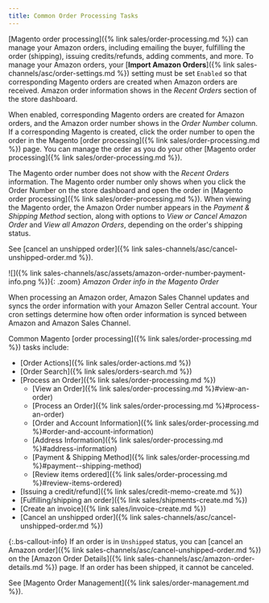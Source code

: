 ```yaml
---
title: Common Order Processing Tasks
---
```


[Magento order processing]({% link sales/order-processing.md %}) can manage your Amazon orders, including emailing the buyer, fulfilling the order (shipping), issuing credits/refunds, adding comments, and more. To manage your Amazon orders, your [**Import Amazon Orders**]({% link sales-channels/asc/order-settings.md %}) setting must be set `Enabled` so that corresponding Magento orders are created when Amazon orders are received. Amazon order information shows in the _Recent Orders_ section of the store dashboard.

When enabled, corresponding Magento orders are created for Amazon orders, and the Amazon order number shows in the _Order Number_ column. If a corresponding Magento is created, click the order number to open the order in the Magento [order processing]({% link sales/order-processing.md %}) page. You can manage the order as you do your other [Magento order processing]({% link sales/order-processing.md %}).

The Magento order number does not show with the _Recent Orders_ information. The Magento order number only shows when you click the Order Number on the store dashboard and open the order in [Magento order processing]({% link sales/order-processing.md %}). When viewing the Magento order, the Amazon Order number appears in the _Payment & Shipping Method_ section, along with options to _View or Cancel Amazon Order_ and _View all Amazon Orders_, depending on the order's shipping status.

See [cancel an unshipped order]({% link sales-channels/asc/cancel-unshipped-order.md %}).

![]({% link sales-channels/asc/assets/amazon-order-number-payment-info.png %}){: .zoom}
_Amazon Order info in the Magento Order_

When processing an Amazon order, Amazon Sales Channel updates and syncs the order information with your Amazon Seller Central account. Your cron settings determine how often order information is synced between Amazon and Amazon Sales Channel.

Common Magento [order processing]({% link sales/order-processing.md %}) tasks include:

- [Order Actions]({% link sales/order-actions.md %})
- [Order Search]({% link sales/orders-search.md %})
- [Process an Order]({% link sales/order-processing.md %})
    - [View an Order]({% link sales/order-processing.md %}#view-an-order)
    - [Process an Order]({% link sales/order-processing.md %}#process-an-order)
    - [Order and Account Information]({% link sales/order-processing.md %}#order-and-account-information)
    - [Address Information]({% link sales/order-processing.md %}#address-information)
    - [Payment & Shipping Method]({% link sales/order-processing.md %}#payment--shipping-method)
    - [Review items ordered]({% link sales/order-processing.md %}#review-items-ordered)
- [Issuing a credit/refund]({% link sales/credit-memo-create.md %})
- [Fulfilling/shipping an order]({% link sales/shipments-create.md %})
- [Create an invoice]({% link sales/invoice-create.md %})
- [Cancel an unshipped order]({% link sales-channels/asc/cancel-unshipped-order.md %})

{:.bs-callout-info}
If an order is in `Unshipped` status, you can [cancel an Amazon order]({% link sales-channels/asc/cancel-unshipped-order.md %}) on the [Amazon Order Details]({% link sales-channels/asc/amazon-order-details.md %}) page. If an order has been shipped, it cannot be canceled.

See [Magento Order Management]({% link sales/order-management.md %}).

